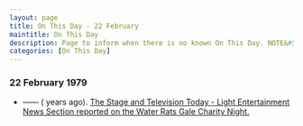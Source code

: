 ```yaml
---
layout: page
title: On This Day - 22 February
maintitle: On This Day
description: Page to inform when there is no known On This Day. NOTE&#58; There may still be comments.
categories: [On This Day]
---
```


### 22 February 1979
* —— (<span id="age1"></span> years ago). [The Stage and Television Today - Light Entertainment News Section reported on the Water Rats Gale Charity Night.](/the%20stage%20and%20television%20today/1979/02/22/the-stage-and-television-today.html)

<!-- Script for calculating number of years ago -->
<script>
var dob = '19790222';
var year = Number(dob.substr(0, 4));
var month = Number(dob.substr(4, 2)) - 1;
var day = Number(dob.substr(6, 2));
var today = new Date();
var age1 = today.getFullYear() - year;
if (today.getMonth() < month || (today.getMonth() == month && today.getDate() < day)) {
  age1--;
}
document.getElementById("age1").innerHTML=age1;
</script>

